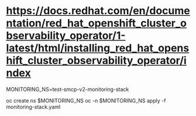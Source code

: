 # https://docs.redhat.com/en/documentation/red_hat_openshift_cluster_observability_operator/1-latest/html/installing_red_hat_openshift_cluster_observability_operator/index

MONITORING_NS=test-smcp-v2-monitoring-stack

oc create ns $MONITORING_NS
oc -n $MONITORING_NS apply -f monitoring-stack.yaml